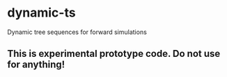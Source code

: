 # dynamic-ts
Dynamic tree sequences for forward simulations

## This is experimental prototype code. Do not use for anything!
